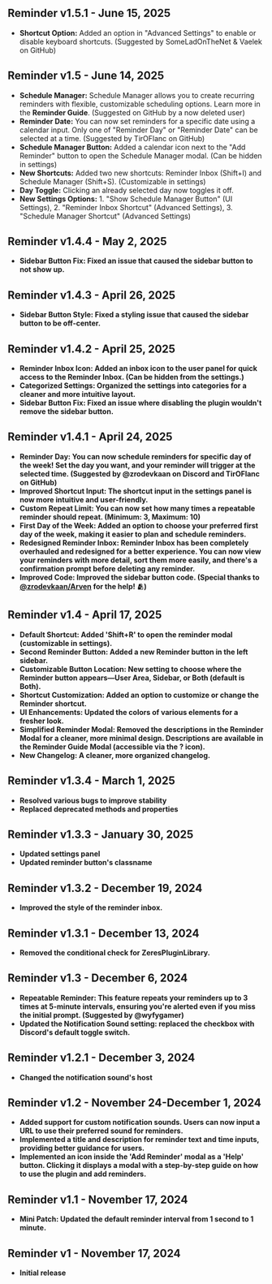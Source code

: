 ## Reminder v1.5.1 - June 15, 2025
- **Shortcut Option:** Added an option in "Advanced Settings" to enable or disable keyboard shortcuts. (Suggested by SomeLadOnTheNet & Vaelek on GitHub)

## Reminder v1.5 - June 14, 2025
- **Schedule Manager:** Schedule Manager allows you to create recurring reminders with flexible, customizable scheduling options. Learn more in the **Reminder Guide**. (Suggested on GitHub by a now deleted user)
- **Reminder Date:** You can now set reminders for a specific date using a calendar input. Only one of "Reminder Day" or "Reminder Date" can be selected at a time. (Suggested by TirOFlanc on GitHub)
- **Schedule Manager Button:** Added a calendar icon next to the "Add Reminder" button to open the Schedule Manager modal. (Can be hidden in settings)
- **New Shortcuts:** Added two new shortcuts: Reminder Inbox (Shift+I) and Schedule Manager (Shift+S). (Customizable in settings)
- **Day Toggle:** Clicking an already selected day now toggles it off.
- **New Settings Options:** 1. "Show Schedule Manager Button" (UI Settings), 2. "Reminder Inbox Shortcut" (Advanced Settings), 3. "Schedule Manager Shortcut" (Advanced Settings)

## Reminder v1.4.4 - May 2, 2025
- **Sidebar Button Fix: Fixed an issue that caused the sidebar button to not show up.**

## Reminder v1.4.3 - April 26, 2025
- **Sidebar Button Style: Fixed a styling issue that caused the sidebar button to be off-center.**

## Reminder v1.4.2 - April 25, 2025
- **Reminder Inbox Icon: Added an inbox icon to the user panel for quick access to the Reminder Inbox. (Can be hidden from the settings.)**
- **Categorized Settings: Organized the settings into categories for a cleaner and more intuitive layout.**
- **Sidebar Button Fix: Fixed an issue where disabling the plugin wouldn't remove the sidebar button.**

## Reminder v1.4.1 - April 24, 2025
- **Reminder Day: You can now schedule reminders for specific day of the week! Set the day you want, and your reminder will trigger at the selected time. (Suggested by @zrodevkaan on Discord and TirOFlanc on GitHub)**
- **Improved Shortcut Input: The shortcut input in the settings panel is now more intuitive and user-friendly.**
- **Custom Repeat Limit: You can now set how many times a repeatable reminder should repeat. (Minimum: 3, Maximum: 10)**
- **First Day of the Week: Added an option to choose your preferred first day of the week, making it easier to plan and schedule reminders.**
- **Redesigned Reminder Inbox: Reminder Inbox has been completely overhauled and redesigned for a better experience. You can now view your reminders with more detail, sort them more easily, and there's a confirmation prompt before deleting any reminder.**
- **Improved Code: Improved the sidebar button code. (Special thanks to [@zrodevkaan/Arven](https://betterdiscord.app/developer/Arven) for the help! 🫂)**

## Reminder v1.4 - April 17, 2025
- **Default Shortcut: Added 'Shift+R' to open the reminder modal (customizable in settings).**
- **Second Reminder Button: Added a new Reminder button in the left sidebar.**
- **Customizable Button Location: New setting to choose where the Reminder button appears—User Area, Sidebar, or Both (default is Both).**
- **Shortcut Customization: Added an option to customize or change the Reminder shortcut.**
- **UI Enhancements: Updated the colors of various elements for a fresher look.**
- **Simplified Reminder Modal: Removed the descriptions in the Reminder Modal for a cleaner, more minimal design. Descriptions are available in the Reminder Guide Modal (accessible via the ? icon).**
- **New Changelog: A cleaner, more organized changelog.**

## Reminder v1.3.4 - March 1, 2025
- **Resolved various bugs to improve stability**
- **Replaced deprecated methods and properties**

## Reminder v1.3.3 - January 30, 2025
- **Updated settings panel**
- **Updated reminder button's classname**

## Reminder v1.3.2 - December 19, 2024
- **Improved the style of the reminder inbox.**

## Reminder v1.3.1 - December 13, 2024
- **Removed the conditional check for ZeresPluginLibrary.**

## Reminder v1.3 - December 6, 2024
- **Repeatable Reminder: This feature repeats your reminders up to 3 times at 5-minute intervals, ensuring you're alerted even if you miss the initial prompt. (Suggested by @wyfygamer)**
- **Updated the Notification Sound setting: replaced the checkbox with Discord's default toggle switch.**

## Reminder v1.2.1 - December 3, 2024
- **Changed the notification sound's host**

## Reminder v1.2 - November 24-December 1, 2024
- **Added support for custom notification sounds. Users can now input a URL to use their preferred sound for reminders.**
- **Implemented a title and description for reminder text and time inputs, providing better guidance for users.**
- **Implemented an icon inside the 'Add Reminder' modal as a 'Help' button. Clicking it displays a modal with a step-by-step guide on how to use the plugin and add reminders.**

## Reminder v1.1 - November 17, 2024
- **Mini Patch: Updated the default reminder interval from 1 second to 1 minute.**

## Reminder v1 - November 17, 2024
- **Initial release**
